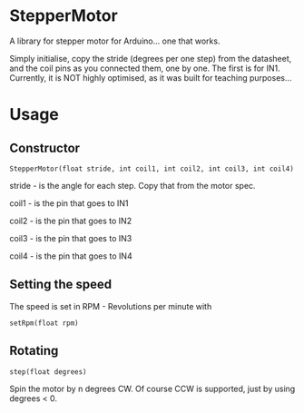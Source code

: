 # StepperMotor
A library for stepper motor for Arduino... one that works.

Simply initialise, copy the stride (degrees per one step) from the datasheet, and the coil pins as you connected them, one by one. The first is for IN1.
Currently, it is NOT highly optimised, as it was built for teaching purposes...

Usage
=====
Constructor
-----------
```
StepperMotor(float stride, int coil1, int coil2, int coil3, int coil4)
```

stride - is the angle for each step. Copy that from the motor spec.

coil1 - is the pin that goes to IN1

coil2 - is the pin that goes to IN2

coil3 - is the pin that goes to IN3

coil4 - is the pin that goes to IN4


Setting the speed
-----------------
The speed is set in RPM - Revolutions per minute with 
```
setRpm(float rpm)
```

Rotating
--------
```
step(float degrees)
```

Spin the motor by n degrees CW. Of course CCW is supported, just by using degrees < 0.

